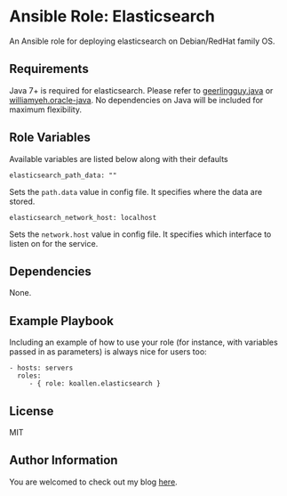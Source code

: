 Ansible Role: Elasticsearch
===========================

An Ansible role for deploying elasticsearch on Debian/RedHat family OS.

Requirements
------------

Java 7+ is required for elasticsearch. Please refer to [geerlingguy.java](https://galaxy.ansible.com/geerlingguy/java/) or [williamyeh.oracle-java](https://galaxy.ansible.com/williamyeh/oracle-java/). No dependencies on Java will be included for maximum flexibility.

Role Variables
--------------

Available variables are listed below along with their defaults

    elasticsearch_path_data: ""

Sets the `path.data` value in config file. It specifies where the data are stored.

    elasticsearch_network_host: localhost

Sets the `network.host` value in config file. It specifies which interface to listen on for the service.

Dependencies
------------

None.

Example Playbook
----------------

Including an example of how to use your role (for instance, with variables passed in as parameters) is always nice for users too:

    - hosts: servers
      roles:
         - { role: koallen.elasticsearch }

License
-------

MIT

Author Information
------------------

You are welcomed to check out my blog [here](https://shawnliu.me).
